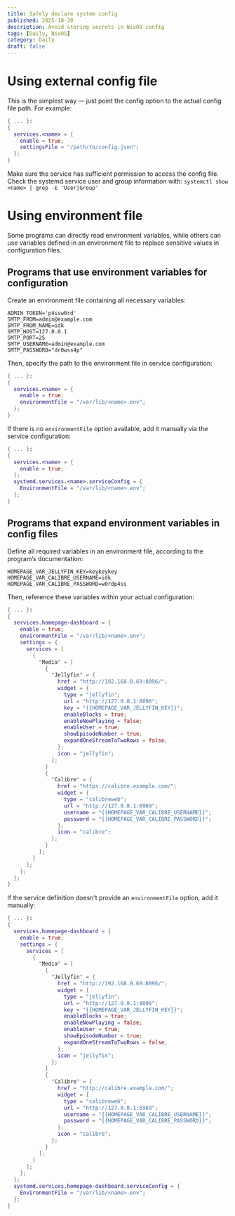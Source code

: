 ```yaml
---
title: Safely declare system config
published: 2025-10-30
description: Avoid storing secrets in NixOS config
tags: [Daily, NixOS]
category: Daily
draft: false
---
```


# Using external config file

This is the simplest way — just point the config option to the actual config file path. For example:

```nix
{ ... }:
{
  services.<name> = {
    enable = true;
    settingsFile = "/path/to/config.json";
  };
}
```

Make sure the service has sufficient permission to access the config file.
Check the systemd service user and group information with: `systemctl show <name> | grep -E 'User|Group'`

# Using environment file

Some programs can directly read environment variables, while others can use variables defined in an environment file to replace sensitive values in configuration files.

## Programs that use environment variables for configuration

Create an environment file containing all necessary variables:

```shell
ADMIN_TOKEN='p4ssw0rd'
SMTP_FROM=admin@example.com
SMTP_FROM_NAME=idk
SMTP_HOST=127.0.0.1
SMTP_PORT=25
SMTP_USERNAME=admin@example.com
SMTP_PASSWORD="dr0wss4p"
```

Then, specify the path to this environment file in service configuration:

```nix
{ ... }:
{
  services.<name> = {
    enable = true;
    environmentFile = "/var/lib/<name>.env";
  };
}
```

If there is no `environmentFile` option available, add it manually via the service configuration:

```nix
{ ... }:
{
  services.<name> = {
    enable = true;
  };
  systemd.services.<name>.serviceConfig = {
    EnvironmentFile = "/var/lib/<name>.env";
  };
}
```

## Programs that expand environment variables in config files

Define all required variables in an environment file, according to the program’s documentation:

```shell
HOMEPAGE_VAR_JELLYFIN_KEY=keykeykey
HOMEPAGE_VAR_CALIBRE_USERNAME=idk
HOMEPAGE_VAR_CALIBRE_PASSWORD=w0rdp4ss
```

Then, reference these variables within your actual configuration:

```nix
{ ... }:
{
  services.homepage-dashboard = {
    enable = true;
    environmentFile = "/var/lib/<name>.env";
    settings = {
      services = [
        {
          "Media" = [
            {
              "Jellyfin" = {
                href = "http://192.168.0.69:8096/";
                widget = {
                  type = "jellyfin";
                  url = "http://127.0.0.1:8096";
                  key = "{{HOMEPAGE_VAR_JELLYFIN_KEY}}";
                  enableBlocks = true;
                  enableNowPlaying = false;
                  enableUser = true;
                  showEpisodeNumber = true;
                  expandOneStreamToTwoRows = false;
                };
                icon = "jellyfin";
              };
            }
            {
              "Calibre" = {
                href = "https://calibre.example.com/";
                widget = {
                  type = "calibreweb";
                  url = "http://127.0.0.1:6969";
                  username = "{{HOMEPAGE_VAR_CALIBRE_USERNAME}}";
                  password = "{{HOMEPAGE_VAR_CALIBRE_PASSWORD}}";
                };
                icon = "calibre";
              };
            }
          ];
        }
      ];
    };
  };
}
```

If the service definition doesn’t provide an `environmentFile` option, add it manually:

```nix
{ ... }:
{
  services.homepage-dashboard = {
    enable = true;
    settings = {
      services = [
        {
          "Media" = [
            {
              "Jellyfin" = {
                href = "http://192.168.0.69:8096/";
                widget = {
                  type = "jellyfin";
                  url = "http://127.0.0.1:8096";
                  key = "{{HOMEPAGE_VAR_JELLYFIN_KEY}}";
                  enableBlocks = true;
                  enableNowPlaying = false;
                  enableUser = true;
                  showEpisodeNumber = true;
                  expandOneStreamToTwoRows = false;
                };
                icon = "jellyfin";
              };
            }
            {
              "Calibre" = {
                href = "http://calibre.example.com/";
                widget = {
                  type = "calibreweb";
                  url = "http://127.0.0.1:6969";
                  username = "{{HOMEPAGE_VAR_CALIBRE_USERNAME}}";
                  password = "{{HOMEPAGE_VAR_CALIBRE_PASSWORD}}";
                };
                icon = "calibre";
              };
            }
          ];
        }
      ];
    };
  };
  systemd.services.homepage-dashboard.serviceConfig = {
    EnvironmentFile = "/var/lib/<name>.env";
  };
}
```
